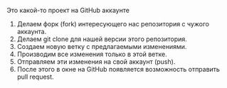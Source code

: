Это какой-то проект на GitHub аккаунте

1. Делаем  форк (fork) интересующего нас репозитория с чужого аккаунта.
2. Делаем git clone для нашей версии этого репозитория.
3. Создаем новую ветку с предлагаемыми изменениями.
4. Производим все изменения только в этой ветке.
5. Отправляем эти изменения на свой аккаунт (push).
6. После этого в окне на GitHub появляется возможность отправить pull request.
